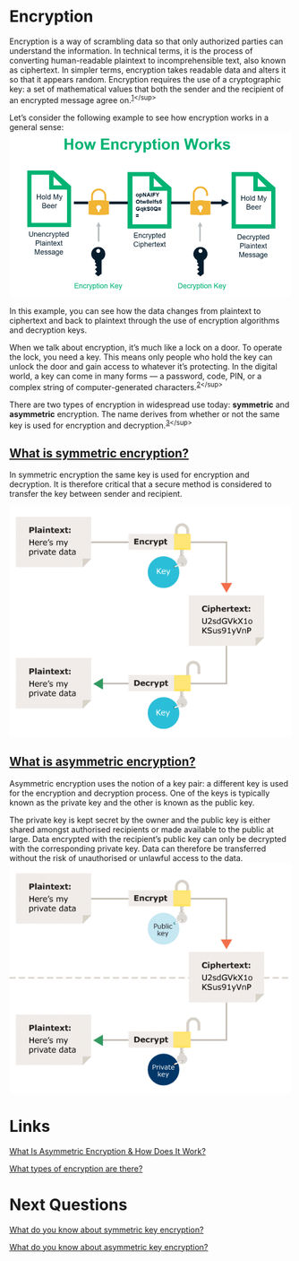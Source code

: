 # Encryption

Encryption is a way of scrambling data so that only authorized parties can understand the information. In technical terms, it is the process of converting human-readable plaintext to incomprehensible text, also known as ciphertext. In simpler terms, encryption takes readable data and alters it so that it appears random. Encryption requires the use of a cryptographic key: a set of mathematical values that both the sender and the recipient of an encrypted message agree on.<sup>[1](https://www.cloudflare.com/learning/ssl/what-is-encryption/#:~:text=Encryption%20is%20a%20way%20of,an%20encrypted%20message%20agree%20on.)</sup>

Let’s consider the following example to see how encryption works in a general sense:
![](./res/encryption_base.png "Encryption in general sense")

In this example, you can see how the data changes from plaintext to ciphertext and back to plaintext through the use of encryption algorithms and decryption keys. 

When we talk about encryption, it’s much like a lock on a door. To operate the lock, you need a key. This means only people who hold the key can unlock the door and gain access to whatever it’s protecting. In the digital world, a key can come in many forms — a password, code, PIN, or a complex string of computer-generated characters.<sup>[2](https://sectigostore.com/blog/what-is-asymmetric-encryption-how-does-it-work/#:~:text=Let%E2%80%99s%20consider%20the,computer%2Dgenerated%20characters.)</sup>

There are two types of encryption in widespread use today: **symmetric** and **asymmetric** encryption. The name derives from whether or not the same key is used for encryption and decryption.<sup>[3](https://ico.org.uk/for-organisations/uk-gdpr-guidance-and-resources/security/encryption/what-types-of-encryption-are-there/#:~:text=There%20are%20two%20types%20of%20encryption%20in%20widespread%20use%20today%3A%20symmetric%20and%20asymmetric%20encryption.%20The%20name%20derives%20from%20whether%20or%20not%20the%20same%20key%20is%20used%20for%20encryption%20and%20decryption.)</sup>

## [What is symmetric encryption?](https://ico.org.uk/for-organisations/uk-gdpr-guidance-and-resources/security/encryption/what-types-of-encryption-are-there/#:~:text=encryption%20and%20decryption.-,What%20is%20symmetric%20encryption%3F,-In%20symmetric%20encryption)

In symmetric encryption the same key is used for encryption and decryption. It is therefore critical that a secure method is considered to transfer the key between sender and recipient.

![](./res/symmetric_base.png "Symmetric encryption")

## [What is asymmetric encryption?](https://ico.org.uk/for-organisations/uk-gdpr-guidance-and-resources/security/encryption/what-types-of-encryption-are-there/#:~:text=encryption%20and%20decryption-,What%20is%20asymmetric%20encryption%3F,-Asymmetric%20encryption%20uses)

Asymmetric encryption uses the notion of a key pair: a different key is used for the encryption and decryption process. One of the keys is typically known as the private key and the other is known as the public key.

The private key is kept secret by the owner and the public key is either shared amongst authorised recipients or made available to the public at large.
Data encrypted with the recipient’s public key can only be decrypted with the corresponding private key. Data can therefore be transferred without the risk of unauthorised or unlawful access to the data.
![](./res/asymmetric_base.png "Asymmetric encryption")

# Links
[What Is Asymmetric Encryption & How Does It Work?](https://sectigostore.com/blog/what-is-asymmetric-encryption-how-does-it-work/)

[What types of encryption are there?](https://ico.org.uk/for-organisations/uk-gdpr-guidance-and-resources/security/encryption/what-types-of-encryption-are-there/)

# Next Questions
[What do you know about symmetric key encryption?](https://github.com/Kirchhoff-/Android-Interview-Questions/blob/master/General/What%20do%20you%20know%20about%20Symmetric%20Key%20Encryption.md)

[What do you know about asymmetric key encryption?](https://github.com/Kirchhoff-/Android-Interview-Questions/blob/master/General/What%20do%20you%20know%20about%20asymmetric%20key%20encryption.md)

